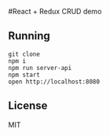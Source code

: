 #React + Redux CRUD demo
 
## Running

    git clone
    npm i
    npm run server-api
    npm start
    open http://localhost:8080

## License

MIT
